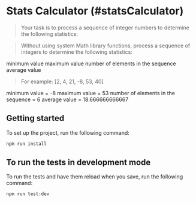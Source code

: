 # Stats Calculator (#statsCalculator)

> Your task is to process a sequence of integer numbers to determine the following statistics:

> Without using system Math library functions, process a sequence of integers to determine the following statistics:

minimum value
maximum value
number of elements in the sequence
average value

> For example: [2, 4, 21, -8, 53, 40]

minimum value = -8
maximum value = 53
number of elements in the sequence = 6
average value = 18.666666666667

## Getting started

To set up the project, run the following command:

```bash
npm run install
```

## To run the tests in development mode

To run the tests and have them reload when you save, run the following command:

```bash
npm run test:dev
```

